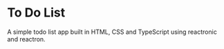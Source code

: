 # To Do List

A simple todo list app built in HTML, CSS and TypeScript using reactronic and reactron.